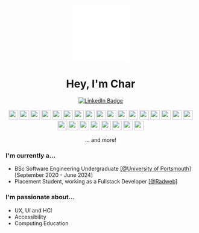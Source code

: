 <!--- Header -->
<div id="header" align="center">
  <div id="logo">
    <a href="https://www.blkt.co.uk"><img src="https://github.com/bl-kt/bl-kt/blob/main/image.png"/></a>
   </div>
   <div id="title">
     <h1>Hey, I'm Char</h1>
     <div id="badges">
       <a href="https://www.linkedin.com/in/bl-kt/">
         <img src="https://img.shields.io/badge/LinkedIn-blue?style=for-the-badge&logo=linkedin&logoColor=white"   alt="LinkedIn Badge"/>
       </a>
      </div>
  </div>
</div> 
  
<br/>
<!--- Languages and tools -->
<div align="left">
  <div align="center">

  <img height="25" width="25" src="https://cdn.jsdelivr.net/gh/devicons/devicon/icons/css3/css3-original.svg" />
  <img height="25" width="25" src="https://cdn.jsdelivr.net/gh/devicons/devicon/icons/html5/html5-original.svg" />

  <img height="25" width="25" src="https://cdn.jsdelivr.net/gh/devicons/devicon/icons/javascript/javascript-original.svg" />
  <img height="25" width="25" src="https://cdn.jsdelivr.net/gh/devicons/devicon/icons/nodejs/nodejs-original.svg" />
  <img height="25" width="25" src="https://cdn.jsdelivr.net/gh/devicons/devicon/icons/npm/npm-original-wordmark.svg" />
  <img height="25" width="25" src="https://cdn.jsdelivr.net/gh/devicons/devicon/icons/express/express-original.svg" />
  <img height="25" width="25" src="https://cdn.jsdelivr.net/gh/devicons/devicon/icons/react/react-original.svg" />
  <img height="25" width="25" src="https://cdn.jsdelivr.net/gh/devicons/devicon/icons/sass/sass-original.svg" />


  <img height="25" width="25" src="https://cdn.jsdelivr.net/gh/devicons/devicon/icons/git/git-original.svg" />
  <img height="25" width="25" src="https://cdn.jsdelivr.net/gh/devicons/devicon/icons/github/github-original.svg" />


  <img height="25" width="25" src="https://cdn.jsdelivr.net/gh/devicons/devicon/icons/figma/figma-original.svg" />       
  <img height="25" width="25" src="https://cdn.jsdelivr.net/gh/devicons/devicon/icons/gimp/gimp-original.svg" />
  <img height="25" width="25" src="https://cdn.jsdelivr.net/gh/devicons/devicon/icons/illustrator/illustrator-plain.svg" />
  <img height="25" width="25" src="https://cdn.jsdelivr.net/gh/devicons/devicon/icons/photoshop/photoshop-plain.svg" />

  <img height="25" width="25" src="https://cdn.jsdelivr.net/gh/devicons/devicon/icons/phpstorm/phpstorm-original.svg" />
  <img height="25" width="25" src="https://cdn.jsdelivr.net/gh/devicons/devicon/icons/pycharm/pycharm-original.svg" />


  <img height="25" width="25" src="https://cdn.jsdelivr.net/gh/devicons/devicon/icons/postgresql/postgresql-original.svg" />

  <img height="25" width="25"   src="https://cdn.jsdelivr.net/gh/devicons/devicon/icons/java/java-original.svg" />
  <img height="25" width="25"   src="https://cdn.jsdelivr.net/gh/devicons/devicon/icons/laravel/laravel-plain.svg" />
  <img height="25" width="25"   src="https://cdn.jsdelivr.net/gh/devicons/devicon/icons/markdown/markdown-original.svg" />
  <img height="25" width="25"   src="https://cdn.jsdelivr.net/gh/devicons/devicon/icons/python/python-original.svg" />
  <img height="25" width="25"   src="https://cdn.jsdelivr.net/gh/devicons/devicon/icons/visualstudio/visualstudio-plain.svg" />

  <img height="25" width="25"   src="https://cdn.jsdelivr.net/gh/devicons/devicon/icons/wordpress/wordpress-original.svg" />

  <img height="25" width="25" src="https://cdn.jsdelivr.net/gh/devicons/devicon/icons/filezilla/filezilla-plain.svg" />
  <img height="25" width="25"   src="https://cdn.jsdelivr.net/gh/devicons/devicon/icons/pycharm/pycharm-original.svg" />
    <p>... and more!  </p>  
  </div>
</div>

<!--- About me section -->
<div align="left">
  <h3> I'm currently a... </h3>
  <ul>
    <li>
      BSc Software Engineering Undergraduate <a href="https://www.port.ac.uk/">[@University of Portsmouth]</a> [September 2020 - June 2024]
    </li>
    <li>
      Placement Student, working as a Fullstack Developer <a href="https://www.github.com/Radweb">[@Radweb]</a> 
    </li>
  </ul>
</div>

<div align="left">
  <h3> I'm passionate about... </h3>
  <ul>
    <li>
      UX, UI and HCI  
    </li>
    <li>
      Accessibility
    </li>
    <li>
      Computing Education
    </li>
  </ul>
</div>
